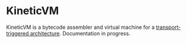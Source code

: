 # KineticVM

KineticVM is a bytecode assembler and virtual machine for a [transport-triggered architecture](https://en.wikipedia.org/wiki/Transport_triggered_architecture). Documentation in progress.